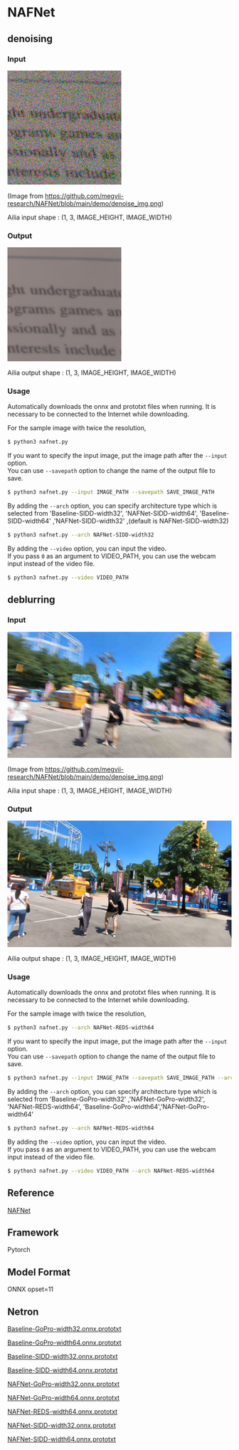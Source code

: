 # NAFNet

## denoising

### Input

![Input](noisy.png)

(Image from https://github.com/megvii-research/NAFNet/blob/main/demo/denoise_img.png)

Ailia input shape : (1, 3, IMAGE_HEIGHT, IMAGE_WIDTH)  

### Output

![Output](noise_output.png)

Ailia output shape : (1, 3, IMAGE_HEIGHT, IMAGE_WIDTH)

### Usage
Automatically downloads the onnx and prototxt files when running.
It is necessary to be connected to the Internet while downloading.

For the sample image with twice the resolution,
``` bash
$ python3 nafnet.py
```

If you want to specify the input image, put the image path after the `--input` option.  
You can use `--savepath` option to change the name of the output file to save.
```bash
$ python3 nafnet.py --input IMAGE_PATH --savepath SAVE_IMAGE_PATH
```

By adding the `--arch` option, you can specify architecture type which is selected from 'Baseline-SIDD-width32', 'NAFNet-SIDD-width64', 'Baseline-SIDD-width64' ,'NAFNet-SIDD-width32' ,(default is NAFNet-SIDD-width32)

```bash
$ python3 nafnet.py --arch NAFNet-SIDD-width32
```

By adding the `--video` option, you can input the video.   
If you pass `0` as an argument to VIDEO_PATH, you can use the webcam input instead of the video file.

```bash
$ python3 nafnet.py --video VIDEO_PATH
```


## deblurring


### Input

![Input](blur_img.png)

(Image from https://github.com/megvii-research/NAFNet/blob/main/demo/denoise_img.png)

Ailia input shape : (1, 3, IMAGE_HEIGHT, IMAGE_WIDTH)  

### Output

![Output](deblur_output.png)

Ailia output shape : (1, 3, IMAGE_HEIGHT, IMAGE_WIDTH)

### Usage
Automatically downloads the onnx and prototxt files when running.
It is necessary to be connected to the Internet while downloading.


For the sample image with twice the resolution,
``` bash
$ python3 nafnet.py --arch NAFNet-REDS-width64
```

If you want to specify the input image, put the image path after the `--input` option.  
You can use `--savepath` option to change the name of the output file to save.
```bash
$ python3 nafnet.py --input IMAGE_PATH --savepath SAVE_IMAGE_PATH --arch NAFNet-REDS-width64
```

By adding the `--arch` option, you can specify architecture type which is selected from 'Baseline-GoPro-width32' ,'NAFNet-GoPro-width32', 'NAFNet-REDS-width64', 'Baseline-GoPro-width64','NAFNet-GoPro-width64'

```bash
$ python3 nafnet.py --arch NAFNet-REDS-width64
```

By adding the `--video` option, you can input the video.   
If you pass `0` as an argument to VIDEO_PATH, you can use the webcam input instead of the video file.

```bash
$ python3 nafnet.py --video VIDEO_PATH --arch NAFNet-REDS-width64
```


## Reference

[NAFNet](https://github.com/megvii-research/nafnet)

## Framework

Pytorch

## Model Format

ONNX opset=11

## Netron


[Baseline-GoPro-width32.onnx.prototxt](https://netron.app/?url=https://storage.googleapis.com/ailia-models/nafnet/Baseline-GoPro-width32.onnx.prototxt)  

[Baseline-GoPro-width64.onnx.prototxt](https://netron.app/?url=https://storage.googleapis.com/ailia-models/nafnet/Baseline-GoPro-width64onnx.prototxt)  

[Baseline-SIDD-width32.onnx.prototxt](https://netron.app/?url=https://storage.googleapis.com/ailia-models/nafnet/Baseline-SIDD-width32.onnx.prototxt)  

[Baseline-SIDD-width64.onnx.prototxt](https://netron.app/?url=https://storage.googleapis.com/ailia-models/nafnet/Baseline-SIDD-width64.onnx.prototxt)  

[NAFNet-GoPro-width32.onnx.prototxt](https://netron.app/?url=https://storage.googleapis.com/ailia-models/nafnet/NAFNet-GoPro-width32.onnx.prototxt)  

[NAFNet-GoPro-width64.onnx.prototxt](https://netron.app/?url=https://storage.googleapis.com/ailia-models/nafnet/NAFNet-GoPro-width64.onnx.prototxt)  

[NAFNet-REDS-width64.onnx.prototxt](https://netron.app/?url=https://storage.googleapis.com/ailia-models/nafnet/NAFNet-REDS-width64.onnx.prototxt)  

[NAFNet-SIDD-width32.onnx.prototxt](https://netron.app/?url=https://storage.googleapis.com/ailia-models/nafnet/NAFNet-SIDD-width32.onnx.prototxt)  

[NAFNet-SIDD-width64.onnx.prototxt](https://netron.app/?url=https://storage.googleapis.com/ailia-models/nafnet/NAFNet-SIDD-width64.onnx.prototxt)  
